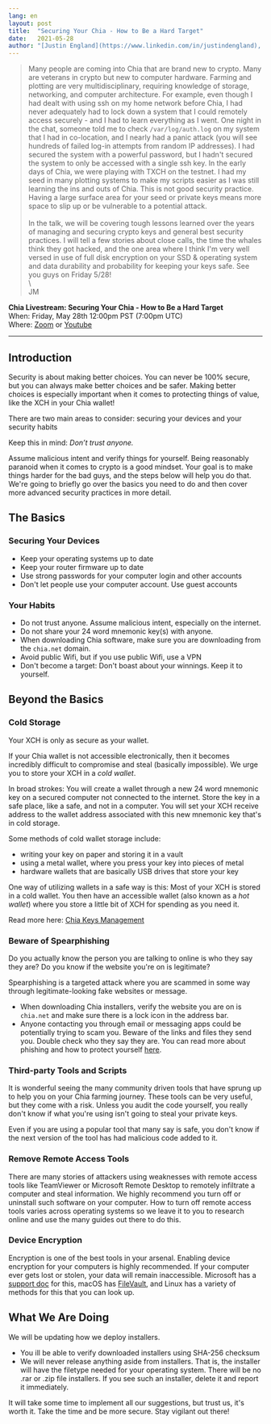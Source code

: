 ```yaml
---
lang: en
layout: post
title:  "Securing Your Chia - How to Be a Hard Target"
date:   2021-05-28
author: "[Justin England](https://www.linkedin.com/in/justindengland), [Jonmichael Hands](https://twitter.com/LebanonJon), and [Roy Natian](https://www.linkedin.com/in/roynatian)"
---
```


> Many people are coming into Chia that are brand new to crypto. Many are veterans in crypto but new to computer hardware. Farming and plotting are very multidisciplinary, requiring knowledge of storage, networking, and computer architecture. For example, even though I had dealt with using ssh on my home network before Chia, I had never adequately had to lock down a system that I could remotely access securely - and I had to learn everything as I went. One night in the chat, someone told me to check `/var/log/auth.log` on my system that I had in co-location, and I nearly had a panic attack (you will see hundreds of failed log-in attempts from random IP addresses). I had secured the system with a powerful password, but I hadn't secured the system to only be accessed with a single ssh key. In the early days of Chia, we were playing with TXCH on the testnet. I had my seed in many plotting systems to make my scripts easier as I was still learning the ins and outs of Chia. This is not good security practice. Having a large surface area for your seed or private keys means more space to slip up or be vulnerable to a potential attack.\
\
In the talk, we will be covering tough lessons learned over the years of managing and securing crypto keys and general best security practices. I will tell a few stories about close calls, the time the whales think they got hacked, and the one area where I think I'm very well versed in use of full disk encryption on your SSD & operating system and data durability and probability for keeping your keys safe.
See you guys on Friday 5/28!  \
\  
JM

**Chia Livestream: Securing Your Chia - How to Be a Hard Target**  
When: Friday, May 28th 12:00pm PST (7:00pm UTC)  
Where: [Zoom](https://chia-net.zoom.us/j/87579815863) or [Youtube](https://www.youtube.com/channel/UChFkJ3OAUvnHZdiQISWdWPA)  

---

## Introduction
Security is about making better choices. You can never be 100% secure, but you can always make better choices and be safer. Making better choices is especially important when it comes to protecting things of value, like the XCH in your Chia wallet!

There are two main areas to consider: securing your devices and your security habits

Keep this in mind: *Don’t trust anyone.* 

Assume malicious intent and verify things for yourself. Being reasonably paranoid when it comes to crypto is a good mindset. Your goal is to make things harder for the bad guys, and the steps below will help you do that. We're going to briefly go over the basics you need to do and then cover more advanced security practices in more detail.

## The Basics

### Securing Your Devices
* Keep your operating systems up to date
* Keep your router firmware up to date
* Use strong passwords for your computer login and other accounts
* Don't let people use your computer account. Use guest accounts

### Your Habits
* Do not trust anyone. Assume malicious intent, especially on the internet.
* Do not share your 24 word mnemonic key(s) with anyone. 
* When downloading Chia software, make sure you are downloading from the `chia.net` domain. 
* Avoid public Wifi, but if you use public Wifi, use a VPN
* Don't become a target: Don't boast about your winnings. Keep it to yourself.

##  Beyond the Basics

### Cold Storage
Your XCH is only as secure as your wallet. 

If your Chia wallet is not accessible electronically, then it becomes incredibly difficult to compromise and steal (basically impossible). We urge you to store your XCH in a *cold wallet*.

In broad strokes: You will create a wallet through a new 24 word mnemonic key on a secured computer not connected to the internet. Store the key in a safe place, like a safe, and not in a computer. You will set your XCH receive address to the wallet address associated with this new mnemonic key that's in cold storage.

Some methods of cold wallet storage include:
* writing your key on paper and storing it in a vault
* using a metal wallet, where you press your key into pieces of metal
* hardware wallets that are basically USB drives that store your key

One way of utilizing wallets in a safe way is this: Most of your XCH is stored in a cold wallet. You then have an accessible wallet (also known as a *hot wallet*) where you store a little bit of XCH for spending as you need it. 

Read more here: [Chia Keys Management](https://github.com/Chia-Network/chia-blockchain/wiki/Chia-Keys-Management#2-keys-farming-key--cold-storage-key)

### Beware of Spearphishing
Do you actually know the person you are talking to online is who they say they are? Do you know if the website you're on is legitimate? 

Spearphishing is a targeted attack where you are scammed in some way through legitimate-looking fake websites or message.
* When downloading Chia installers, verify the website you are on is `chia.net` and make sure there is a lock icon in the address bar.
* Anyone contacting you through email or messaging apps could be potentially trying to scam you. Beware of the links and files they send you. Double check who they say they are. You can read more about phishing and how to protect yourself [here](https://www.phishing.org/what-is-phishing). 

### Third-party Tools and Scripts
It is wonderful seeing the many community driven tools that have sprung up to help you on your Chia farming journey. These tools can be very useful, but they come with a risk. Unless you audit the code yourself, you really don't know if what you're using isn't going to steal your private keys. 

Even if you are using a popular tool that many say is safe, you don't know if the next version of the tool has had malicious code added to it.

### Remove Remote Access Tools
There are many stories of attackers using weaknesses with remote access tools like TeamViewer or Microsoft Remote Desktop to remotely infiltrate a computer and steal information. We highly recommend you turn off or uninstall such software on your computer. How to turn off remote access tools varies across operating systems so we leave it to you to research online and use the many guides out there to do this.

### Device Encryption
Encryption is one of the best tools in your arsenal. Enabling device encryption for your computers is highly recommended. If your computer ever gets lost or stolen, your data will remain inaccessible. Microsoft has a [support doc](https://support.microsoft.com/en-us/windows/turn-on-device-encryption-0c453637-bc88-5f74-5105-741561aae838) for this, macOS has [FileVault](https://support.apple.com/en-ca/HT204837), and Linux has a variety of methods for this that you can look up.

## What We Are Doing
We will be updating how we deploy installers. 
* You ill be able to verify downloaded installers using SHA-256 checksum
* We will never release anything aside from installers. That is, the installer will have the filetype needed for your operating system. There will be no .rar or .zip file installers. If you see such an installer, delete it and report it immediately. 

It will take some time to implement all our suggestions, but trust us, it's worth it. Take the time and be more secure. Stay vigilant out there!
